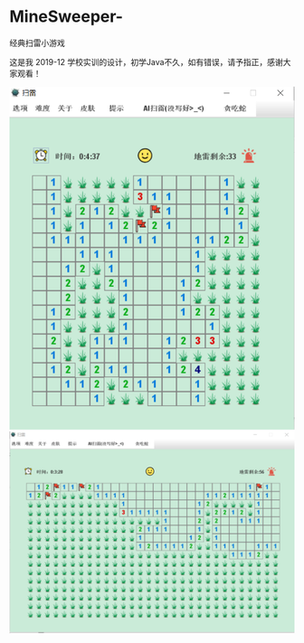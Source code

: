 # MineSweeper-
经典扫雷小游戏

这是我 2019-12 学校实训的设计，初学Java不久，如有错误，请予指正，感谢大家观看！

![Image text]( https://github.com/LucasMaii/MineSweeper-/blob/master/%E8%BF%90%E8%A1%8C%E6%88%AA%E5%9B%BE/%E7%95%8C%E9%9D%A2.jpg)
![Image text](https://github.com/LucasMaii/MineSweeper-/blob/master/%E8%BF%90%E8%A1%8C%E6%88%AA%E5%9B%BE/%E7%95%8C%E9%9D%A22.jpg)